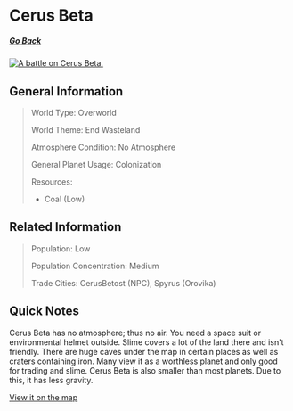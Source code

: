 # Cerus Beta

##### [Go Back](/wiki/space#planets)

<a href="https://imgur.com/FAKYZZI"><img src="https://i.imgur.com/FAKYZZI.jpg" title="A battle on Cerus Beta." /></a>

## General Information

> World Type: Overworld
>
> World Theme: End Wasteland
>
> Atmosphere Condition: No Atmosphere
>
> General Planet Usage: Colonization
>
> Resources:
> - Coal (Low)

## Related Information

> Population: Low
>
> Population Concentration: Medium
>
> Trade Cities: CerusBetost (NPC), Spyrus (Orovika)

## Quick Notes

Cerus Beta has no atmosphere; thus no air. You need a space suit or environmental helmet outside. Slime covers a lot of the land there and isn't friendly. There are huge caves under the map in certain places as well as craters containing iron. Many view it as a worthless planet and only good for trading and slime. Cerus Beta is also smaller than most planets. Due to this, it has less gravity.

[View it on the map](https://dynmap.starlegacy.net/?worldname=CerusBeta)
